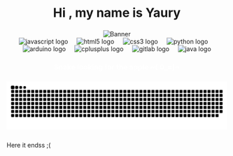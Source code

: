 <h1 align="center">Hi , my name is Yaury</h1>



###
<div align="center">
  <img src="https://media3.giphy.com/media/v1.Y2lkPTc5MGI3NjExdm9oYTRuczlzaDQzNXZ3MHRueWwwMmhpc3d5N2lrYTJuZzV2cWlsdyZlcD12MV9pbnRlcm5hbF9naWZfYnlfaWQmY3Q9Zw/TTedQxhzd5T4A/giphy.gif" alt="Banner"/>
</div>

<div align="center">
  <img src="https://cdn.jsdelivr.net/gh/devicons/devicon/icons/javascript/javascript-original.svg" height="30" alt="javascript logo"  />
  <img width="12" />
  <img src="https://cdn.jsdelivr.net/gh/devicons/devicon/icons/html5/html5-original.svg" height="30" alt="html5 logo"  />
  <img width="12" />
  <img src="https://cdn.jsdelivr.net/gh/devicons/devicon/icons/css3/css3-original.svg" height="30" alt="css3 logo"  />
  <img width="12" />
  <img src="https://cdn.jsdelivr.net/gh/devicons/devicon/icons/python/python-original.svg" height="30" alt="python logo"  />
  <img width="12" />
  <img src="https://cdn.jsdelivr.net/gh/devicons/devicon/icons/arduino/arduino-original.svg" height="30" alt="arduino logo"  />
  <img width="12" />
  <img src="https://cdn.jsdelivr.net/gh/devicons/devicon/icons/cplusplus/cplusplus-original.svg" height="30" alt="cplusplus logo"  />
  <img width="12" />
  <img src="https://cdn.jsdelivr.net/gh/devicons/devicon/icons/gitlab/gitlab-original.svg" height="30" alt="gitlab logo"  />
  <img width="12" />
  <img src="https://cdn.jsdelivr.net/gh/devicons/devicon/icons/java/java-original.svg" height="30" alt="java logo"  />
</div>

###
<h3 align="center" style="font-weight:bold;color:white;">
    Snake looking for the apple ~( 0_=)~
  
</h3>
<h3 align="center" style="font-weight:bold;color:white;">
    <img src="https://raw.githubusercontent.com/RafaeloxMC/RafaeloxMC/main/github-user-contribution.svg">

</h3>


###

<p align="left">Here it endss ;(</p>

###
